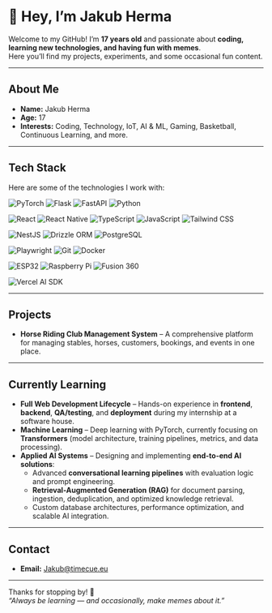 # 👋 Hey, I’m Jakub Herma

Welcome to my GitHub! I’m **17 years old** and passionate about **coding, learning new technologies, and having fun with memes**.  
Here you’ll find my projects, experiments, and some occasional fun content.

---

## About Me
- **Name:** Jakub Herma  
- **Age:** 17  
- **Interests:** Coding, Technology, IoT, AI & ML, Gaming, Basketball, Continuous Learning, and more.

---

## Tech Stack

Here are some of the technologies I work with:

![PyTorch](https://img.shields.io/badge/PyTorch-EE4C2C?style=flat-square&logo=pytorch&logoColor=white)
![Flask](https://img.shields.io/badge/Flask-000000?logo=flask&logoColor=white)
![FastAPI](https://img.shields.io/badge/FastAPI-009688?logo=fastapi&logoColor=white)
![Python](https://img.shields.io/badge/Python-3776AB?logo=python&logoColor=white)

![React](https://img.shields.io/badge/React-61DAFB?logo=react&logoColor=black)
![React Native](https://img.shields.io/badge/React_Native-61DAFB?logo=react&logoColor=black)
![TypeScript](https://img.shields.io/badge/TypeScript-3178C6?logo=typescript&logoColor=white)
![JavaScript](https://img.shields.io/badge/JavaScript-F7DF1E?logo=javascript&logoColor=black)
![Tailwind CSS](https://img.shields.io/badge/Tailwind%20CSS-06B6D4?logo=tailwindcss&logoColor=white)

![NestJS](https://img.shields.io/badge/NestJS-E0234E?logo=nestjs&logoColor=white)
![Drizzle ORM](https://img.shields.io/badge/Drizzle%20ORM-2A2D32?logo=drizzle&logoColor=white)
![PostgreSQL](https://img.shields.io/badge/PostgreSQL-4169E1?logo=postgresql&logoColor=white)

![Playwright](https://img.shields.io/badge/Playwright-2EAD33?logo=playwright&logoColor=white)
![Git](https://img.shields.io/badge/Git-F05032?logo=git&logoColor=white)
![Docker](https://img.shields.io/badge/Docker-2496ED?logo=docker&logoColor=white)

![ESP32](https://img.shields.io/badge/ESP32-000000?logo=espressif&logoColor=white)
![Raspberry Pi](https://img.shields.io/badge/Raspberry_Pi-A22846?logo=raspberrypi&logoColor=white)
![Fusion 360](https://img.shields.io/badge/Fusion%20360-2A2D32?logo=autodesk&logoColor=white)

![Vercel AI SDK](https://img.shields.io/badge/Vercel%20AI%20SDK-000000?logo=vercel&logoColor=white)

---

## Projects

- **Horse Riding Club Management System** – A comprehensive platform for managing stables, horses, customers, bookings, and events in one place.

---

## Currently Learning

- **Full Web Development Lifecycle** – Hands-on experience in **frontend**, **backend**, **QA/testing**, and **deployment** during my internship at a software house.  
- **Machine Learning** – Deep learning with PyTorch, currently focusing on **Transformers** (model architecture, training pipelines, metrics, and data processing).  
- **Applied AI Systems** – Designing and implementing **end-to-end AI solutions**:  
  - Advanced **conversational learning pipelines** with evaluation logic and prompt engineering.  
  - **Retrieval-Augmented Generation (RAG)** for document parsing, ingestion, deduplication, and optimized knowledge retrieval.  
  - Custom database architectures, performance optimization, and scalable AI integration.

---

## Contact
- **Email:** [Jakub@timecue.eu](mailto:Jakub@timecue.eu)  

---

Thanks for stopping by! 🚀  
*“Always be learning — and occasionally, make memes about it.”*
